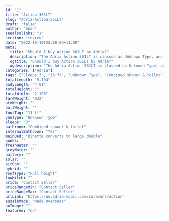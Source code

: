 ```yaml
---
id: "1"
title: "Action 361LT"
slug: "Adria-Action-361LT"
draft: "false"
author: "Sean"
seealsolinks: "1"
section: "review"
date: "2022-10-10T22:00:09+11:00"
meta:
  title: "Should I buy Action 361LT by Adria?"
  description: "The Adria Action 361LT is classed as Unknown Type, and sleeps 3 people. It is Made Overseas and comes in at 13 ft. It generally has Combined shower & toilet."
  ogtitle: "Should I buy Action 361LT by Adria?"
  ogdescription: "The Adria Action 361LT is classed as Unknown Type, and sleeps 3 people. It is Made Overseas and comes in at 13 ft. It generally has Combined shower & toilet."
categories: ["Adria"]
tags: ["Sleeps 3", "13 ft", "Unknown Type", "Combined shower & toilet", "Full height", "Price Unknown"]
totalLength: "5.194"
bodyLength: "4.01"
totalHeight: ""
totalWidth: "2.196"
tareWeight: "932"
atmWeight: ""
ballWeight: ""
footTag: "13 ft"
vanType: "Unknown Type"
sleeps: "3"
bathroom: "Combined shower & toilet"
internalBathroom: "Yes"
mainBed: "Dinette converts to large double"
bunks: ""
freshWater: ""
greyWater: ""
battery: ""
solar: ""
airCon: ""
hybrid: ""
roofType: "Full height"
towHitch: ""
price: "Contact Seller"
priceRangeMin: "Contact Seller"
priceRangeMax: "Contact Seller"
urlLink: "https://au.adria-mobil.com/caravans/action"
aussieMade: "Made Overseas"
noImage: ""
featured: "no"
---
```

